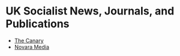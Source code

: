 # UK Socialist News, Journals, and Publications
- [The Canary](https://www.thecanary.co)
- [Novara Media](https://www.novaramedia.com)
